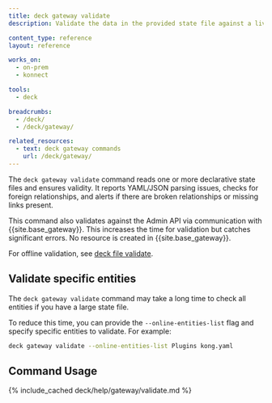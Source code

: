 ```yaml
---
title: deck gateway validate
description: Validate the data in the provided state file against a live Admin API.

content_type: reference
layout: reference

works_on:
  - on-prem
  - konnect

tools:
  - deck

breadcrumbs:
  - /deck/
  - /deck/gateway/

related_resources:
  - text: deck gateway commands
    url: /deck/gateway/
---
```


The `deck gateway validate` command reads one or more declarative state files and ensures validity. It reports YAML/JSON parsing issues, checks for foreign relationships, and alerts if there are broken relationships or missing links present.

This command also validates against the Admin API via communication with {{site.base_gateway}}. This increases the time for validation but catches significant errors. No resource is created in {{site.base_gateway}}.

For offline validation, see [deck file validate](/deck/file/validate/).

## Validate specific entities

The `deck gateway validate` command may take a long time to check all entities if you have a large state file.

To reduce this time, you can provide the `--online-entities-list` flag and specify specific entities to validate.
For example:

```bash
deck gateway validate --online-entities-list Plugins kong.yaml
```

## Command Usage

{% include_cached deck/help/gateway/validate.md %}